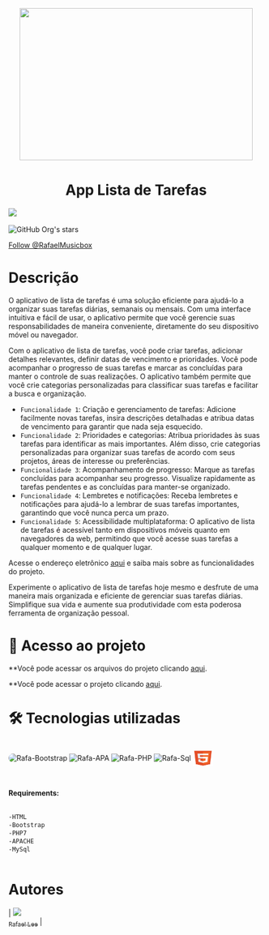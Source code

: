 
<p align="center">
  <img width="460" height="300" src="https://github.com/Rafael-Lee1/Icons/blob/f54d8bc7058d03c4e305facf4c21ad41fc55c223/App%20Tarefas.png">
</p>

<h1 align="center"> App Lista de Tarefas </h1>

<img src="http://img.shields.io/static/v1?label=STATUS&message=EM%20DESENVOLVIMENTO&color=GREEN&style=for-the-badge"/>

![GitHub Org's stars](https://img.shields.io/gitlab/contributors/Rafael-Lee1)

<a id="follow-us" href="https://twitter.com/RafaelMusicbox" class="tw-btn" rel="me nofollow">Follow @RafaelMusicbox</a>

# Descrição

O aplicativo de lista de tarefas é uma solução eficiente para ajudá-lo a organizar suas tarefas diárias, semanais ou mensais. Com uma interface intuitiva e fácil de usar, o aplicativo permite que você gerencie suas responsabilidades de maneira conveniente, diretamente do seu dispositivo móvel ou navegador.

Com o aplicativo de lista de tarefas, você pode criar tarefas, adicionar detalhes relevantes, definir datas de vencimento e prioridades. Você pode acompanhar o progresso de suas tarefas e marcar as concluídas para manter o controle de suas realizações. O aplicativo também permite que você crie categorias personalizadas para classificar suas tarefas e facilitar a busca e organização.

- `Funcionalidade 1`: Criação e gerenciamento de tarefas: Adicione facilmente novas tarefas, insira descrições detalhadas e atribua datas de vencimento para garantir que nada seja esquecido.
- `Funcionalidade 2`: Prioridades e categorias: Atribua prioridades às suas tarefas para identificar as mais importantes. Além disso, crie categorias personalizadas para organizar suas tarefas de acordo com seus projetos, áreas de interesse ou preferências.
- `Funcionalidade 3`: Acompanhamento de progresso: Marque as tarefas concluídas para acompanhar seu progresso. Visualize rapidamente as tarefas pendentes e as concluídas para manter-se organizado.
- `Funcionalidade 4`: Lembretes e notificações: Receba lembretes e notificações para ajudá-lo a lembrar de suas tarefas importantes, garantindo que você nunca perca um prazo.
- `Funcionalidade 5`: Acessibilidade multiplataforma: O aplicativo de lista de tarefas é acessível tanto em dispositivos móveis quanto em navegadores da web, permitindo que você acesse suas tarefas a qualquer momento e de qualquer lugar.

Acesse o endereço eletrônico <a href="http://mywordpress.infinityfreeapp.com/todas_tarefas.php">aqui</a> e saiba mais sobre as funcionalidades do projeto.

Experimente o aplicativo de lista de tarefas hoje mesmo e desfrute de uma maneira mais organizada e eficiente de gerenciar suas tarefas diárias. Simplifique sua vida e aumente sua produtividade com esta poderosa ferramenta de organização pessoal.

# 📁 Acesso ao projeto

**Você pode acessar os arquivos do projeto clicando <a href="https://github.com/Rafael-Lee1/App_Lista_de_Tarefas">aqui</a>.</p>
**Você pode acessar o projeto clicando <a href="http://mywordpress.infinityfreeapp.com/todas_tarefas.php">aqui</a>.</p>

# 🛠️ Tecnologias utilizadas

<div style="display: inline_block"><br>
<img align="center" alt="Rafa-Bootstrap" height="40" style="border-radius:50px;" src="https://github.com/Rafael-Lee1/Icons/blob/f85d05ce344243c7a5f13ebe444b251000c1793a/Bootstrap%20(2).gif">
<img align="center" alt="Rafa-APA" height="30" width="40" src="https://github.com/Rafael-Lee1/Icons/blob/1761083225dcffe77fb5a959050726a089bd089c/apache.png">
<img align="center" alt="Rafa-PHP" height="30" width="40" src="https://github.com/Rafael-Lee1/Icons/blob/894cfe4c4635d469ab142c1fe7284b7809d5988e/php.png">
<img align="center" alt="Rafa-Sql" height="30" width="40" src="https://github.com/Rafael-Lee1/Icons/blob/43010fe49656f545bcb0d8d2a8d3b714d76ae36e/SQL.gif">
<img align="center" alt="Rafa-HTML" height="30" width="40" src="https://raw.githubusercontent.com/devicons/devicon/master/icons/html5/html5-original.svg"> <p>
<br>


<b>Requirements:</b>

<pre class="notranslate"><code>
-HTML
-Bootstrap
-PHP7
-APACHE
-MySql
</code>
</pre>


# Autores

| [<img src="https://avatars.githubusercontent.com/u/115593138?s=400&u=c345c56a9a6c0718f52a868dc3f39fd8bdbc944d&v=4" width=115><br><sub>Rafael Lee</sub>](https://github.com/Rafael-Lee1) |

